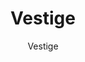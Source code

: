 ---
designer: Endless Knot
description: "Color%20Name%3A%20Forest%0AMaterial%3A%20Wool%0APile%3A%20CutStyle%3A%20New%20Arrivals%2C%20Transitional"
image_primary: img/Pattern7-7-Visualization-600x577.jpg
image_secondary: ../../../images/blank.png
manufacturer: Endless Knot
href: https://endlessknotrugs.com/product/vestige-forest/
subtitle: Vestige
tags: 
  - endless_knot
  - hand-knotted-rugs
title: Vestige
image_thumb: img/Pattern7-7-Visualization-300x300.jpg
category: hand-knotted-rugs
slug: /manufacturers/endless-knot/hand-knotted-rugs/endless-knot-vestige
---